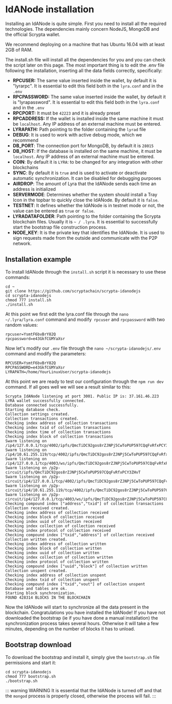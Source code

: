 # IdANode installation
Installing an IdANode is quite simple. First you need to install all the required technologies. The dependencies mainly concern NodeJS, MongoDB and the official Scrypta wallet.

We recommend deploying on a machine that has Ubuntu 16.04 with at least 2GB of RAM.

The install.sh file will install all the dependencies for you and you can check the script later on this page. The most important thing is to edit the .env file following the installation, inserting all the data fields correctly, specifically:

 - **RPCUSER:** The same value inserted inside the wallet, by default it is "lyrarpc". It is essential to edit this field both in the `lyra.conf` and in the `.env`
 - **RPCPASSWORD:** The same value inserted inside the wallet, by default it is "lyrapassword". It is essential to edit this field both in the `lyra.conf` and in the `.env`
 - **RPCPORT:** It must be `42223` and it is already preset
 - **RPCADDRESS:** If the wallet is installed inside the same machine it must be `localhost`. Any IP address of an external machine must be entered.
 - **LYRAPATH:** Path pointing to the folder containing the `lyrad` file
 - **DEBUG**: It is used to work with active debug mode, which we recommend
 - **DB_PORT**: The connection port for MongoDB, by default it is `28015`
 - **DB_HOST**: If the database is installed on the same machine, it must be `localhost`. Any IP address of an external machine must be entered.
 - **COIN**: By default it is `LYRA`: to be changed for any integration with other blockchains
 - **SYNC**: By default it is `true` and is used to activate or deactivate automatic synchronization. It can be disabled for debugging purposes
 - **AIRDROP**: The amount of Lyra that the IdANode sends each time an address is initialized
 - **SERVERMODE**: Determines whether the system should install a Tray Icon in the topbar to quickly close the IdANode. By default it is `false`.
 - **TESTNET**: It defines whether the IdANode is in testnet mode or not, the value can be entered as `true` or` false`.
 - **LYRADATAFOLDER**: Path pointing to the folder containing the Scrypta blockchain files. Usually it is `~ / .lyra`. It is essential to successfully start the bootstrap file construction process.
 - **NODE_KEY**: It is the private key that identifies the IdANode. It is used to sign requests made from the outside and communicate with the P2P network.

## Installation example
To install IdANode through the `install.sh` script it is necessary to use these commands:
```
cd ~
git clone https://github.com/scryptachain/scrypta-idanodejs
cd scrypta-idanodejs
chmod 777 install.sh
./install.sh
```
At this point we first edit the lyra.conf file through the `nano ~/.lyra/lyra.conf` command and modify` rpcuser` and `rpcpassword` with two random values:

```
rpcuser=YsmtF6bvBrY82Q
rpcpassword=e43GkfCGMYaXsr
```

Now let's modify our `.env` file through the `nano ~/scrypta-idanodejs/.env` command and modify the parameters:
```
RPCUSER=YsmtF6bvBrY82Q
RPCPASSWORD=e43GkfCGMYaXsr
LYRAPATH=/home/YourLinuxUser/scrypta-idanodejs
```
At this point we are ready to test our configuration through the `npm run dev` command.
If all goes well we will see a result similar to this:
```
Scrypta IdANode listening at port 3001. Public IP is: 37.161.46.223
LYRA wallet successfully connected.
Database connected successfully.
Starting database check.
Collection settings created.
Collection transactions created.
Checking index address of collection transactions
Checking index txid of collection transactions
Checking index time of collection transactions
Checking index block of collection transactions
Swarm listening on /ip4/127.0.0.1/tcp/4002/ipfs/QmcTiDC92gos8rZJNPj5CwToPUP597CQqFvRfxPCY3ZHvT
Swarm listening on /ip4/10.61.255.119/tcp/4002/ipfs/QmcTiDC92gos8rZJNPj5CwToPUP597CQqFvRfxPCY3ZHvT
Swarm listening on /ip4/127.0.0.1/tcp/4003/ws/ipfs/QmcTiDC92gos8rZJNPj5CwToPUP597CQqFvRfxPCY3ZHvT
Swarm listening on /p2p-circuit/ipfs/QmcTiDC92gos8rZJNPj5CwToPUP597CQqFvRfxPCY3ZHvT
Swarm listening on /p2p-circuit/ip4/127.0.0.1/tcp/4002/ipfs/QmcTiDC92gos8rZJNPj5CwToPUP597CQqFvRfxPCY3ZHvT
Swarm listening on /p2p-circuit/ip4/10.61.255.119/tcp/4002/ipfs/QmcTiDC92gos8rZJNPj5CwToPUP597CQqFvRfxPCY3ZHvT
Swarm listening on /p2p-circuit/ip4/127.0.0.1/tcp/4003/ws/ipfs/QmcTiDC92gos8rZJNPj5CwToPUP597CQqFvRfxPCY3ZHvT
Checking compound index ["address","txid"] of collection transactions
Collection received created.
Checking index address of collection received
Checking index block of collection received
Checking index uuid of collection received
Checking index collection of collection received
Checking index protocol of collection received
Checking compound index ["txid","address"] of collection received
Collection written created.
Checking index address of collection written
Checking index block of collection written
Checking index uuid of collection written
Checking index collection of collection written
Checking index protocol of collection written
Checking compound index ["uuid","block"] of collection written
Collection unspent created.
Checking index address of collection unspent
Checking index txid of collection unspent
Checking compound index ["txid","vout"] of collection unspent
Database and tables are ok.
Starting block synchronization.
FOUND 428314 BLOCKS IN THE BLOCKCHAIN
```
Now the IdANode will start to synchronize all the data present in the blockchain. Congratulations you have installed the IdANode!
If you have not downloaded the bootstrap (ie if you have done a manual installation) the synchronization process takes several hours. Otherwise it will take a few minutes, depending on the number of blocks it has to unload.

## Bootstrap download

To download the bootstrap and install it, simply give the `bootstrap.sh` file permissions and start it:

```
cd scrypta-idanodejs
chmod 777 bootstrap.sh
./bootstrap.sh
```
::: warning WARNING
It is essential that the IdANode is turned off and that the `mongod` process is properly closed, otherwise the process will fail.
:::
